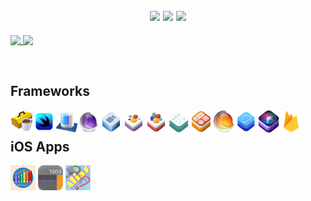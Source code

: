 <h2 align="center"> 
    <img src="https://media.giphy.com/media/xULW8l2gXuRPmsQe8U/giphy.gif" 
width="32%" > 
    <img src="https://media.giphy.com/media/xULW8l2gXuRPmsQe8U/giphy.gif" 
width="32%" > 
    <img src="https://media.giphy.com/media/xULW8l2gXuRPmsQe8U/giphy.gif" 
width="32%" > 
</h2>

<a href="https://github.com/VladimirFibe">
    <img 
         align="top" 
         width="45%" 
         src="https://github-readme-stats.vercel.app/api?username=VladimirFibe&count_private=true&show_icons=true&include_all_commits=true&hide=contribs&custom_title=Stats&line_height=36&theme=onedark&hide_border=true"   
         />
<a href="https://github.com/VladimirFibe">  
    <img 
         width="50%" 
         align="top" 
         src="https://github-readme-streak-stats.herokuapp.com/?user=VladimirFibe&theme=onedark&hide_border=true" 
         />
</a>

&nbsp;
&nbsp;  

## Frameworks  
<img align="left" alt="CocoaTouch" height="36px" src="https://github.com/VladimirFibe/VladimirFibe/blob/main/Assets/cocoatouch.png?raw=true" />
<img align="left" alt="SwiftUI" height="36px" src="https://github.com/VladimirFibe/VladimirFibe/blob/main/Assets/swiftui.png?raw=true" />
<img align="left" alt="CoreData" height="36px" src="https://github.com/VladimirFibe/VladimirFibe/blob/main/Assets/coredata.png?raw=true" />
<img align="left" alt="CoreAnimation" height="36px" src="https://github.com/VladimirFibe/VladimirFibe/blob/main/Assets/coreanimation.png?raw=true" />
<img align="left" alt="AVFoundation" height="36px" src="https://github.com/VladimirFibe/VladimirFibe/blob/main/Assets/avfoundation.png?raw=true" />
<img align="left" alt="SpriteKit" height="36px" src="https://github.com/VladimirFibe/VladimirFibe/blob/main/Assets/spritekit.png?raw=true" />
<img align="left" alt="SceneKit" height="36px" src="https://github.com/VladimirFibe/VladimirFibe/blob/main/Assets/scenekit.png?raw=true" />
<img align="left" alt="GameplayKit" height="36px" src="https://github.com/VladimirFibe/VladimirFibe/blob/main/Assets/gameplaykit.png?raw=true" />
<img align="left" alt="WidgetKit" height="36px" src="https://github.com/VladimirFibe/VladimirFibe/blob/main/Assets/widgetkit.png?raw=true" />
<img align="left" alt="CoreAudio" height="36px" src="https://github.com/VladimirFibe/VladimirFibe/blob/main/Assets/coreaudio.png?raw=true" />
<img align="left" alt="CloudKit" height="36px" src="https://github.com/VladimirFibe/VladimirFibe/blob/main/Assets/cloudkit.png?raw=true" />
<img align="left" alt="SiriKit" height="36px" src="https://github.com/VladimirFibe/VladimirFibe/blob/main/Assets/sirikit.png?raw=true" />
<img align="left" alt="Firebase" height="36px" src="https://github.com/VladimirFibe/VladimirFibe/blob/main/Assets/firebase.png" />

&nbsp;
&nbsp;  


## iOS Apps
[![](apps/Xylophone.png)](https://github.com/VladimirFibe/Xylophone)
[![](apps/Calculator.png)](https://github.com/VladimirFibe/Calculator)
[![](apps/Alias.png)](https://github.com/VladimirFibe/Alias)
